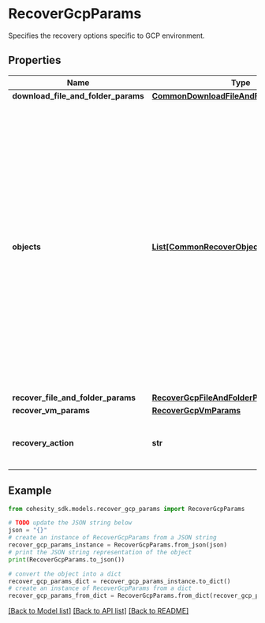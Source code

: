 # RecoverGcpParams

Specifies the recovery options specific to GCP environment.

## Properties

Name | Type | Description | Notes
------------ | ------------- | ------------- | -------------
**download_file_and_folder_params** | [**CommonDownloadFileAndFolderParams**](CommonDownloadFileAndFolderParams.md) |  | [optional] 
**objects** | [**List[CommonRecoverObjectSnapshotParams]**](CommonRecoverObjectSnapshotParams.md) | Specifies the list of recover Object parameters. This property is mandatory for all recovery action types except recover vms. While recovering VMs, a user can specify snapshots of VM&#39;s or a Protection Group Run details to recover all the VM&#39;s that are backed up by that Run. | [optional] 
**recover_file_and_folder_params** | [**RecoverGcpFileAndFolderParams**](RecoverGcpFileAndFolderParams.md) |  | [optional] 
**recover_vm_params** | [**RecoverGcpVmParams**](RecoverGcpVmParams.md) |  | [optional] 
**recovery_action** | **str** | Specifies the type of recover action to be performed. | 

## Example

```python
from cohesity_sdk.models.recover_gcp_params import RecoverGcpParams

# TODO update the JSON string below
json = "{}"
# create an instance of RecoverGcpParams from a JSON string
recover_gcp_params_instance = RecoverGcpParams.from_json(json)
# print the JSON string representation of the object
print(RecoverGcpParams.to_json())

# convert the object into a dict
recover_gcp_params_dict = recover_gcp_params_instance.to_dict()
# create an instance of RecoverGcpParams from a dict
recover_gcp_params_from_dict = RecoverGcpParams.from_dict(recover_gcp_params_dict)
```
[[Back to Model list]](../README.md#documentation-for-models) [[Back to API list]](../README.md#documentation-for-api-endpoints) [[Back to README]](../README.md)


